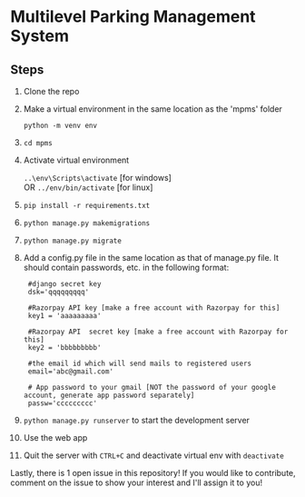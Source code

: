 # Multilevel Parking Management System
## Steps
1. Clone the repo
2. Make a virtual environment in the same location as the 'mpms' folder

   `python -m venv env`
3. `cd mpms`
4. Activate virtual environment

   `..\env\Scripts\activate` [for windows]  
   OR  `../env/bin/activate` [for linux]
5. `pip install -r requirements.txt`
6. `python manage.py makemigrations`
7. `python manage.py migrate`
8. Add a config.py file in the same location as that of manage.py file. It should contain passwords, etc. in the following format:

        #django secret key
        dsk='qqqqqqqqq'  

        #Razorpay API key [make a free account with Razorpay for this]
        key1 = 'aaaaaaaaa'   

        #Razorpay API  secret key [make a free account with Razorpay for this]
        key2 = 'bbbbbbbbb'   

        #the email id which will send mails to registered users
        email='abc@gmail.com'  
        
        # App password to your gmail [NOT the password of your google account, generate app password separately]
        passw='ccccccccc'   
9. `python manage.py runserver` to start the development server
10. Use the web app
11. Quit the server with `CTRL+C` and deactivate virtual env with `deactivate`

Lastly, there is 1 open issue in this repository! If you would like to contribute, comment on the issue to show your interest and I'll assign it to you!
